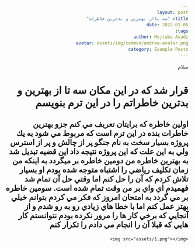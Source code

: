 ```yaml
---
layout: post
title: "سه تااز بهترين و بدترين خاطرات"
date: 2022-01-05
tags:
author: Mojtaba Asadi
avatar: assets/img/common/andrew-avatar.png
category: Example Posts
---
```

<html dir="rtl" lang="ar">
<head>
    <meta charset="UTF-8">
    <meta name="viewport" content="width=device-width, initial-scale=1.0">
    <link rel="stylesheet" href="https://cdn.jsdelivr.net/npm/bootstrap@5.0.2/dist/css/bootstrap.rtl.min.css" integrity="sha384-gXt9imSW0VcJVHezoNQsP+TNrjYXoGcrqBZJpry9zJt8PCQjobwmhMGaDHTASo9N" crossorigin="anonymous">
    <script src="https://code.jquery.com/jquery-3.3.1.slim.min.js"
    integrity="sha384-q8i/X+965DzO0rT7abK41JStQIAqVgRVzpbzo5smXKp4YfRvH+8abtTE1Pi6jizo"
    crossorigin="anonymous"></script>
    <script src="https://cdnjs.cloudflare.com/ajax/libs/popper.js/1.14.7/umd/popper.min.js"
        integrity="sha384-UO2eT0CpHqdSJQ6hJty5KVphtPhzWj9WO1clHTMGa3JDZwrnQq4sF86dIHNDz0W1"
        crossorigin="anonymous"></script>
    <script src="https://stackpath.bootstrapcdn.com/bootstrap/4.3.1/js/bootstrap.min.js"
        integrity="sha384-JjSmVgyd0p3pXB1rRibZUAYoIIy6OrQ6VrjIEaFf/nJGzIxFDsf4x0xIM+B07jRM"
        crossorigin="anonymous"></script>
</head>


<body dir="rtl">
    <p>سلام</p>
    <h1>قرار شد كه در اين مكان سه تا از بهترين و بدترين خاطراتم را در اين ترم بنويسم</h1>
    <h2>اولين خاطره كه برايتان تعريف مي كنم جزو بهترين خاطرات بنده در اين ترم است 
    كه مربوط مي شود به يك پروژه بسيار سخت به نام جنگو
    پر از چالش و پر از استرس
    ولي به اين علت كه اين پروژه نتيجه داد اين قضيه تبديل شد به بهترين خاطره من
    دومين خاطره بر ميگردد به اينكه من زمان تكليف رياضي را اشتباه متوجه شده بودم او بسيار تلاش كردم كه آن را حل كنم اما وقتي حل آن تمام شد فهميدم اي واي بر من وقت تمام شده است.
    سومين خاطره بر مي گردد به امتحان امروز كه فكر مي كردم بتوانم خيلي بهتر عمل كنم اما
    با خطا هاي زيادي رو به رو شدم و از آنجايي كه برخي كار ها را مرور نكرده بودم نتوانستم كار هايي كه قبلا آن را انجام مي دادم را تكرار كنم</h2>


    <img src="assets/1.png"></img>
</body>